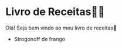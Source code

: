 # Livro de Receitas:man_cook:

Olá! Seja bem vindo ao meu livro de receitas:wave:

- Strogonoff de frango
